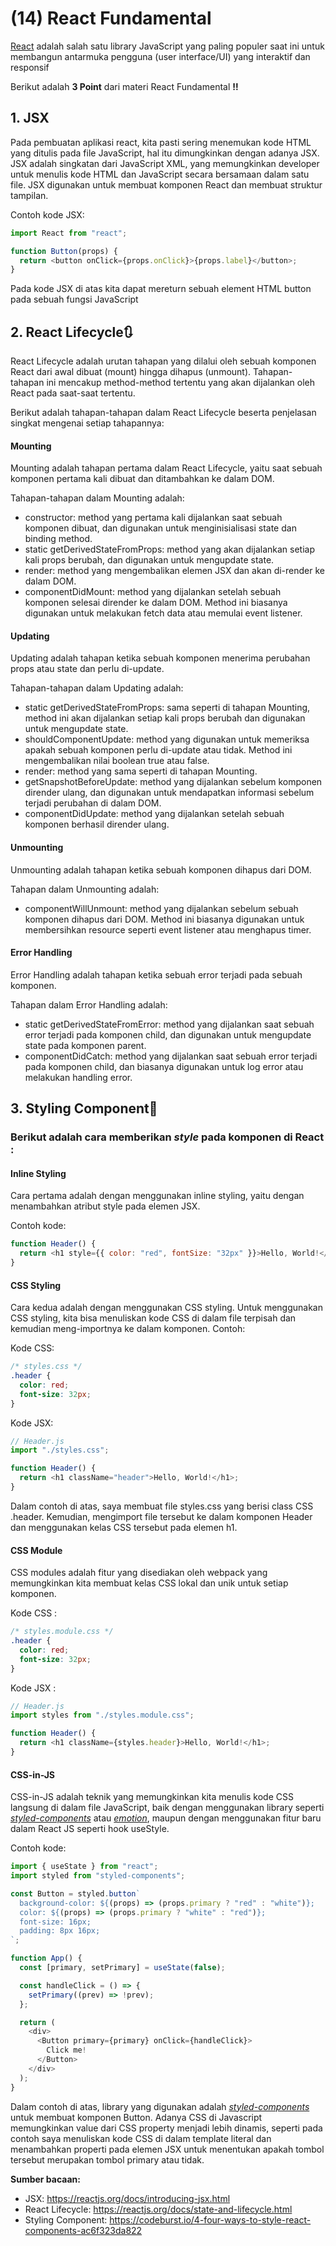 # **(14) React Fundamental**

[React](https://reactjs.org/) adalah salah satu library JavaScript yang paling populer saat ini untuk membangun antarmuka pengguna (user interface/UI) yang interaktif dan responsif

Berikut adalah **3 Point** dari materi React Fundamental **‼️**

## **1. JSX**

Pada pembuatan aplikasi react, kita pasti sering menemukan kode HTML yang ditulis pada file JavaScript, hal itu dimungkinkan dengan adanya JSX. JSX adalah singkatan dari JavaScript XML, yang memungkinkan developer untuk menulis kode HTML dan JavaScript secara bersamaan dalam satu file. JSX digunakan untuk membuat komponen React dan membuat struktur tampilan.

Contoh kode JSX:

```javascript
import React from "react";

function Button(props) {
  return <button onClick={props.onClick}>{props.label}</button>;
}
```

Pada kode JSX di atas kita dapat mereturn sebuah element HTML button pada sebuah fungsi JavaScript

## **2. React Lifecycle🔃**

React Lifecycle adalah urutan tahapan yang dilalui oleh sebuah komponen React dari awal dibuat (mount) hingga dihapus (unmount). Tahapan-tahapan ini mencakup method-method tertentu yang akan dijalankan oleh React pada saat-saat tertentu.

Berikut adalah tahapan-tahapan dalam React Lifecycle beserta penjelasan singkat mengenai setiap tahapannya:

#### Mounting

Mounting adalah tahapan pertama dalam React Lifecycle, yaitu saat sebuah komponen pertama kali dibuat dan ditambahkan ke dalam DOM.

Tahapan-tahapan dalam Mounting adalah:

- constructor: method yang pertama kali dijalankan saat sebuah komponen dibuat, dan digunakan untuk menginisialisasi state dan binding method.
- static getDerivedStateFromProps: method yang akan dijalankan setiap kali props berubah, dan digunakan untuk mengupdate state.
- render: method yang mengembalikan elemen JSX dan akan di-render ke dalam DOM.
- componentDidMount: method yang dijalankan setelah sebuah komponen selesai dirender ke dalam DOM. Method ini biasanya digunakan untuk melakukan fetch data atau memulai event listener.

#### Updating

Updating adalah tahapan ketika sebuah komponen menerima perubahan props atau state dan perlu di-update.

Tahapan-tahapan dalam Updating adalah:

- static getDerivedStateFromProps: sama seperti di tahapan Mounting, method ini akan dijalankan setiap kali props berubah dan digunakan untuk mengupdate state.
- shouldComponentUpdate: method yang digunakan untuk memeriksa apakah sebuah komponen perlu di-update atau tidak. Method ini mengembalikan nilai boolean true atau false.
- render: method yang sama seperti di tahapan Mounting.
- getSnapshotBeforeUpdate: method yang dijalankan sebelum komponen dirender ulang, dan digunakan untuk mendapatkan informasi sebelum terjadi perubahan di dalam DOM.
- componentDidUpdate: method yang dijalankan setelah sebuah komponen berhasil dirender ulang.

#### Unmounting

Unmounting adalah tahapan ketika sebuah komponen dihapus dari DOM.

Tahapan dalam Unmounting adalah:

- componentWillUnmount: method yang dijalankan sebelum sebuah komponen dihapus dari DOM. Method ini biasanya digunakan untuk membersihkan resource seperti event listener atau menghapus timer.

#### Error Handling

Error Handling adalah tahapan ketika sebuah error terjadi pada sebuah komponen.

Tahapan dalam Error Handling adalah:

- static getDerivedStateFromError: method yang dijalankan saat sebuah error terjadi pada komponen child, dan digunakan untuk mengupdate state pada komponen parent.
- componentDidCatch: method yang dijalankan saat sebuah error terjadi pada komponen child, dan biasanya digunakan untuk log error atau melakukan handling error.

## **3. Styling Component🎨**

### Berikut adalah cara memberikan _style_ pada komponen di React :

#### Inline Styling

Cara pertama adalah dengan menggunakan inline styling, yaitu dengan menambahkan atribut style pada elemen JSX.

Contoh kode:

```javascript
function Header() {
  return <h1 style={{ color: "red", fontSize: "32px" }}>Hello, World!</h1>;
}
```

#### CSS Styling

Cara kedua adalah dengan menggunakan CSS styling. Untuk menggunakan CSS styling, kita bisa menuliskan kode CSS di dalam file terpisah dan kemudian meng-importnya ke dalam komponen. Contoh:

Kode CSS:

```css
/* styles.css */
.header {
  color: red;
  font-size: 32px;
}
```

Kode JSX:

```javascript
// Header.js
import "./styles.css";

function Header() {
  return <h1 className="header">Hello, World!</h1>;
}
```

Dalam contoh di atas, saya membuat file styles.css yang berisi class CSS .header. Kemudian, mengimport file tersebut ke dalam komponen Header dan menggunakan kelas CSS tersebut pada elemen h1.

#### CSS Module

CSS modules adalah fitur yang disediakan oleh webpack yang memungkinkan kita membuat kelas CSS lokal dan unik untuk setiap komponen.

Kode CSS :

```css
/* styles.module.css */
.header {
  color: red;
  font-size: 32px;
}
```

Kode JSX :

```javascript
// Header.js
import styles from "./styles.module.css";

function Header() {
  return <h1 className={styles.header}>Hello, World!</h1>;
}
```

#### CSS-in-JS

CSS-in-JS adalah teknik yang memungkinkan kita menulis kode CSS langsung di dalam file JavaScript, baik dengan menggunakan library seperti [_styled-components_](https://styled-components.com/) atau [_emotion_](https://emotion.sh/docs/introduction), maupun dengan menggunakan fitur baru dalam React JS seperti hook useStyle.

Contoh kode:

```javascript
import { useState } from "react";
import styled from "styled-components";

const Button = styled.button`
  background-color: ${(props) => (props.primary ? "red" : "white")};
  color: ${(props) => (props.primary ? "white" : "red")};
  font-size: 16px;
  padding: 8px 16px;
`;

function App() {
  const [primary, setPrimary] = useState(false);

  const handleClick = () => {
    setPrimary((prev) => !prev);
  };

  return (
    <div>
      <Button primary={primary} onClick={handleClick}>
        Click me!
      </Button>
    </div>
  );
}
```

Dalam contoh di atas, library yang digunakan adalah [_styled-components_](https://styled-components.com/) untuk membuat komponen Button. Adanya CSS di Javascript memungkinkan value dari CSS property menjadi lebih dinamis, seperti pada contoh saya menuliskan kode CSS di dalam template literal dan menambahkan properti pada elemen JSX untuk menentukan apakah tombol tersebut merupakan tombol primary atau tidak.

**Sumber bacaan:**

- JSX: https://reactjs.org/docs/introducing-jsx.html
- React Lifecycle: https://reactjs.org/docs/state-and-lifecycle.html
- Styling Component: https://codeburst.io/4-four-ways-to-style-react-components-ac6f323da822
